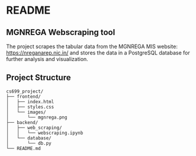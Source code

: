 # README

## MGNREGA Webscraping tool
The project scrapes the tabular data from the MGNREGA MIS website: https://nreganarep.nic.in/ 
and stores the data in a PostgreSQL database for further analysis and visualization.
## Project Structure

```
cs699_project/
├── frontend/
│   ├── index.html
│   ├── styles.css
│   └── images/
│       └── mgnrega.png
├── backend/
│   ├── web_scraping/
│   │   └── webscraping.ipynb
│   └── database/
│       └── db.py
└── README.md
```
